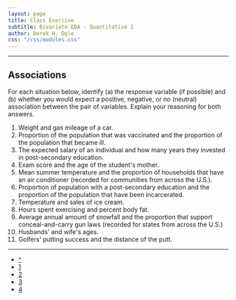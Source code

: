 ```yaml
---
layout: page
title: Class Exercise
subtitle: Bivariate EDA - Quantitative 2
author: Derek H. Ogle
css: "/css/modules.css"
---
```

----

## Associations

For each situation below, identify (a) the response variable (if possible) and (b) whether you would expect a positive, negative, or no (neutral) association between the pair of variables.  Explain your reasoning for both answers.

1. Weight and gas mileage of a car.
1. Proportion of the population that was vaccinated and the proportion of the population that became ill.
1. The expected salary of an individual and how many years they invested in post-secondary education.
1. Exam score and the age of the student's mother.
1. Mean summer temperature and the proportion of households that have an air conditioner (recorded for communities from across the U.S.).
1. Proportion of population with a post-secondary education and the proportion of the population that have been incarcerated.
1. Temperature and sales of ice cream.
1. Hours spent exercising and percent body fat.
1. Average annual amount of snowfall and the proportion that support conceal-and-carry gun laws (recorded for states from across the U.S.)
1. Husbands' and wife's ages.
1. Golfers' putting success and the distance of the putt.

----

<div class="text-center">
<ul class="pagination pagination-lg">
  <li><a href="BEDAQuant.html">^</a></li>
  <li><a href="BEDAQuant_CE1.html">1</a></li>
  <li class="active"><a href="#">2</a></li>
  <li><a href="BEDAQuant_CE3.html">3</a></li>
  <li><a href="BEDAQuant_CE4.html">4</a></li>
</ul>
